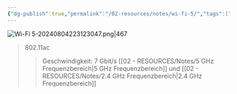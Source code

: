```yaml
---
{"dg-publish":true,"permalink":"/02-resources/notes/wi-fi-5/","tags":["netzwerk/wifi"],"updated":"2024-08-04T22:32:29.000+02:00"}
---
```


![Wi-Fi 5-20240804223123047.png|467](/img/user/02%20-%20RESOURCES/Files/Wi-Fi%205-20240804223123047.png)
>802.11ac
>>Geschwindigkeit: 7 Gbit/s
>>[[02 - RESOURCES/Notes/5 GHz Frequenzbereich\|5 GHz Frequenzbereich]] und [[02 - RESOURCES/Notes/2.4 GHz Frequenzbereich\|2.4 GHz Frequenzbereich]]